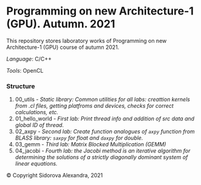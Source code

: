 # Programming on new Architecture-1 (GPU). Autumn. 2021
This repository stores laboratory works of Programming on new Architecture-1 (GPU) course of autumn 2021.

*Language*: C/C++

*Tools*: OpenCL

### Structure
1. 00_utils - *Static library: Common utilities for all labs: creattion kernels from .cl files, getting platfroms and devices, checks for correct calculations, etc.*
2. 01_hello_world - *First lab: Print thread info and addition of src data and global ID of thread.*
3. 02_axpy - *Second lab: Create function analogues of `axpy` function from BLASS library: `saxpy` for float and `daxpy` for double.*
4. 03_gemm - *Third lab: Matrix Blocked Multiplication (GEMM)*
5. 04_jacobi - *Fourth lab: the Jacobi method is an iterative algorithm for determining the solutions of a strictly diagonally dominant system of linear equations.*


© Copyright Sidorova Alexandra, 2021
